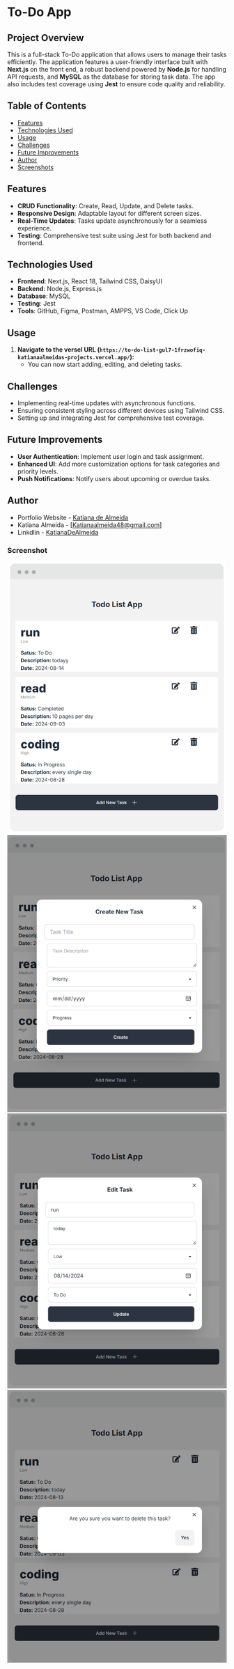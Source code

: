 
# To-Do App

## Project Overview

This is a full-stack To-Do application that allows users to manage their tasks efficiently. The application features a user-friendly interface built with **Next.js** on the front end, a robust backend powered by **Node.js** for handling API requests, and **MySQL** as the database for storing task data. The app also includes test coverage using **Jest** to ensure code quality and reliability.

## Table of Contents

- [Features](#features)
- [Technologies Used](#technologies-used)
- [Usage](#usage)
- [Challenges](#challenges)
- [Future Improvements](#future-improvements)
- [Author](#author)
- [Screenshots](#screenshots)


## Features

- **CRUD Functionality**: Create, Read, Update, and Delete tasks.
- **Responsive Design**: Adaptable layout for different screen sizes.
- **Real-Time Updates**: Tasks update asynchronously for a seamless experience.
- **Testing**: Comprehensive test suite using Jest for both backend and frontend.

## Technologies Used

- **Frontend**: Next.js, React 18, Tailwind CSS, DaisyUI
- **Backend**: Node.js, Express.js
- **Database**: MySQL
- **Testing**: Jest
- **Tools**: GitHub, Figma, Postman, AMPPS, VS Code, Click Up


## Usage

1. **Navigate to the versel URL (`https://to-do-list-gul7-1frzwofiq-katianaalmeidas-projects.vercel.app/`):**
   - You can now start adding, editing, and deleting tasks.

## Challenges

- Implementing real-time updates with asynchronous functions.
- Ensuring consistent styling across different devices using Tailwind CSS.
- Setting up and integrating Jest for comprehensive test coverage.

## Future Improvements

- **User Authentication**: Implement user login and task assignment.
- **Enhanced UI**: Add more customization options for task categories and priority levels.
- **Push Notifications**: Notify users about upcoming or overdue tasks.

## Author

- Portfolio Website - [Katiana de Almeida](https://katiana-de-almeida.onrender.com/)
- Katiana Almeida - [Katianaalmeida48@gmail.com]
- Linkdlin - [KatianaDeAlmeida](https://www.linkedin.com/in/katiana-almeida-1731ba23a/)

### Screenshot

![display-tasks-page](images/display_page.png)
![create-tasks-modal](images/create_modal.png)
![edit-tasks-modal](images//edit_modal.png)
![delete-tasks-modal](images/delete_modal.png)

